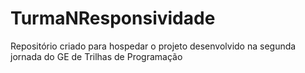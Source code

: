 # TurmaNResponsividade
Repositório criado para hospedar o projeto desenvolvido na segunda jornada do GE de Trilhas de Programação
